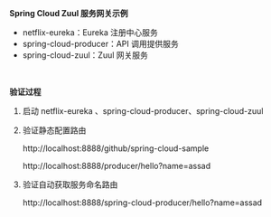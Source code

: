 **Spring Cloud Zuul 服务网关示例**

* netflix-eureka：Eureka 注册中心服务
* spring-cloud-producer：API 调用提供服务
* spring-cloud-zuul：Zuul 网关服务

<br>

**验证过程**

1. 启动 netflix-eureka 、spring-cloud-producer、spring-cloud-zuul

2. 验证静态配置路由 

   http://localhost:8888/github/spring-cloud-sample

   http://localhost:8888/producer/hello?name=assad

3. 验证自动获取服务命名路由

   http://localhost:8888/spring-cloud-producer/hello?name=assad

